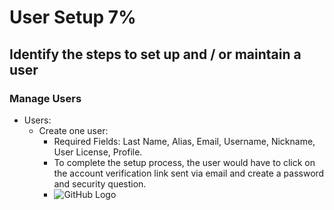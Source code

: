 # User Setup 7%

## Identify the steps to set up and / or maintain a user

### Manage Users

* Users:
    * Create one user:
        * Required Fields: Last Name, Alias, Email, Username, Nickname, User License, Profile.
        * To complete the setup process, the user would have to click on the account verification link sent via email and create a password and security question.
        * ![GitHub Logo](/images/createnewuser1.png)
